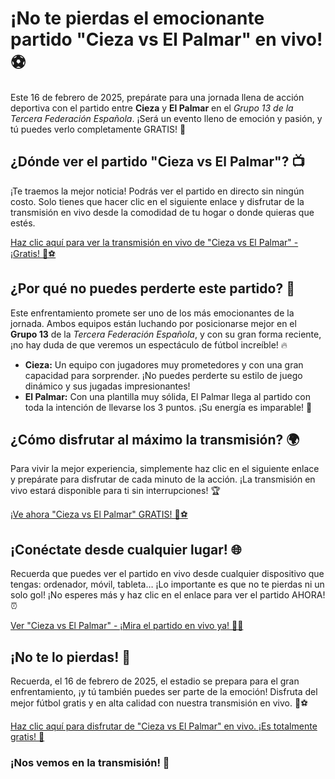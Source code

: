 # ¡No te pierdas el emocionante partido "Cieza vs El Palmar" en vivo! ⚽

Este 16 de febrero de 2025, prepárate para una jornada llena de acción deportiva con el partido entre **Cieza** y **El Palmar** en el _Grupo 13 de la Tercera Federación Española_. ¡Será un evento lleno de emoción y pasión, y tú puedes verlo completamente GRATIS! 🎉

## ¿Dónde ver el partido "Cieza vs El Palmar"? 📺

¡Te traemos la mejor noticia! Podrás ver el partido en directo sin ningún costo. Solo tienes que hacer clic en el siguiente enlace y disfrutar de la transmisión en vivo desde la comodidad de tu hogar o donde quieras que estés.

[Haz clic aquí para ver la transmisión en vivo de "Cieza vs El Palmar" - ¡Gratis! 🎥⚽](https://tinyurl.com/livestreamfreeo?st=Cieza+vs+El+Palmar&si=ghc)

## ¿Por qué no puedes perderte este partido? 🤩

Este enfrentamiento promete ser uno de los más emocionantes de la jornada. Ambos equipos están luchando por posicionarse mejor en el **Grupo 13** de la _Tercera Federación Española_, y con su gran forma reciente, ¡no hay duda de que veremos un espectáculo de fútbol increíble! 🔥

- **Cieza:** Un equipo con jugadores muy prometedores y con una gran capacidad para sorprender. ¡No puedes perderte su estilo de juego dinámico y sus jugadas impresionantes!
- **El Palmar:** Con una plantilla muy sólida, El Palmar llega al partido con toda la intención de llevarse los 3 puntos. ¡Su energía es imparable! 💪

## ¿Cómo disfrutar al máximo la transmisión? 🌍

Para vivir la mejor experiencia, simplemente haz clic en el siguiente enlace y prepárate para disfrutar de cada minuto de la acción. ¡La transmisión en vivo estará disponible para ti sin interrupciones! 🏆

[¡Ve ahora "Cieza vs El Palmar" GRATIS! 🔴⚽](https://tinyurl.com/livestreamfreeo?st=Cieza+vs+El+Palmar&si=ghc)

## ¡Conéctate desde cualquier lugar! 🌐

Recuerda que puedes ver el partido en vivo desde cualquier dispositivo que tengas: ordenador, móvil, tableta… ¡Lo importante es que no te pierdas ni un solo gol! ¡No esperes más y haz clic en el enlace para ver el partido AHORA! ⏰

[Ver "Cieza vs El Palmar" - ¡Mira el partido en vivo ya! 📲🎥](https://tinyurl.com/livestreamfreeo?st=Cieza+vs+El+Palmar&si=ghc)

## ¡No te lo pierdas! 🏅

Recuerda, el 16 de febrero de 2025, el estadio se prepara para el gran enfrentamiento, ¡y tú también puedes ser parte de la emoción! Disfruta del mejor fútbol gratis y en alta calidad con nuestra transmisión en vivo. 👏⚽

[Haz clic aquí para disfrutar de "Cieza vs El Palmar" en vivo. ¡Es totalmente gratis! 🌟](https://tinyurl.com/livestreamfreeo?st=Cieza+vs+El+Palmar&si=ghc)

### ¡Nos vemos en la transmisión! 🙌
